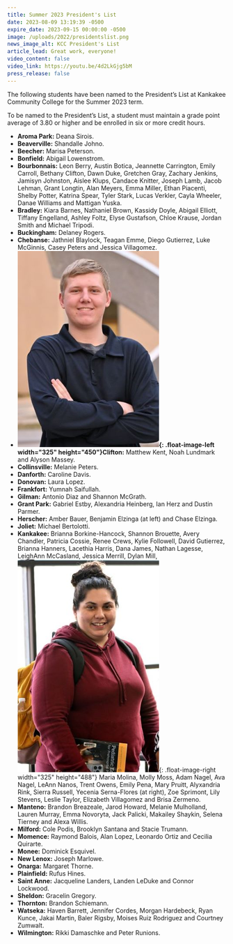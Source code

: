 ```yaml
---
title: Summer 2023 President's List
date: 2023-08-09 13:19:39 -0500
expire_date: 2023-09-15 00:00:00 -0500
image: /uploads/2022/presidentslist.png
news_image_alt: KCC President's List
article_lead: Great work, everyone!
video_content: false
video_link: https://youtu.be/4d2LkGjg5bM
press_release: false
---
```

The following students have been named to the President’s List at Kankakee Community College for the Summer 2023 term.

To be named to the President’s List, a student must maintain a grade point average of 3.80 or higher and be enrolled in six or more credit hours.

* **Aroma Park:** Deana Sirois.
* **Beaverville:** Shandalle Johno.
* **Beecher:** Marisa Peterson.
* **Bonfield:** Abigail Lowenstrom.
* **Bourbonnais:** Leon Berry, Austin Botica, Jeannette Carrington, Emily Carroll, Bethany Clifton, Dawn Duke, Gretchen Gray, Zachary Jenkins, Jamisyn Johnston, Aislee Klups, Candace Knitter, Joseph Lamb, Jacob Lehman, Grant Longtin, Alan Meyers, Emma Miller, Ethan Piacenti, Shelby Potter, Katrina Spear, Tyler Stark, Lucas Verkler, Cayla Wheeler, Danae Williams and Mattigan Yuska.
* **Bradley:** Kiara Barnes, Nathaniel Brown, Kassidy Doyle, Abigail Elliott, Tiffany Engelland, Ashley Foltz, Elyse Gustafson, Chloe Krause, Jordan Smith and Michael Tripodi.
* **Buckingham:** Delaney Rogers.
* **Chebanse:** Jathniel Blaylock, Teagan Emme, Diego Gutierrez, Luke McGinnis, Casey Peters and Jessica Villagomez.
* **![Benjamin Elzinga of Herscher](/uploads/2023/benjaminelzingapreslist-325x450.jpg "Benjamin Elzinga of Herscher"){: .float-image-left width="325" height="450"}Clifton:** Matthew Kent, Noah Lundmark and Alyson Massey.
* **Collinsville:** Melanie Peters.
* **Danforth:** Caroline Davis.
* **Donovan:** Laura Lopez.
* **Frankfort:** Yumnah Saifullah.
* **Gilman:** Antonio Diaz and Shannon McGrath.
* **Grant Park:** Gabriel Estby, Alexandria Heinberg, Ian Herz and Dustin Parmer.
* **Herscher:** Amber Bauer, Benjamin Elzinga (at left) and Chase Elzinga.
* **Joliet:** Michael Bertolotti.
* **Kankakee:** Brianna Borkine-Hancock, Shannon Brouette, Avery Chandler, Patricia Cossie, Renee Crews, Kylie Followell, David Gutierrez, Brianna Hanners, Lacethia Harris, Dana James, Nathan Lagesse, LeighAnn McCasland, Jessica Merrill, Dylan Mill,![Yecenia Serna-Flores of Kankakee](/uploads/2023/yeceniasernaflorespreslist-325x388.jpg "Yecenia Serna-Flores of Kankakee"){: .float-image-right width="325" height="488"} Maria Molina, Molly Moss, Adam Nagel, Ava Nagel, LeAnn Nanos, Trent Owens, Emily Pena, Mary Pruitt, Alyxandria Rink, Sierra Russell, Yecenia Serna-Flores (at right), Zoe Sprimont, Lily Stevens, Leslie Taylor, Elizabeth Villagomez and Brisa Zermeno.
* **Manteno:** Brandon Breazeale, Jarod Howard, Melanie Mulholland, Lauren Murray, Emma Novoryta, Jack Palicki, Makailey Shaykin, Selena Tierney and Alexa Willis.
* **Milford:** Cole Podis, Brooklyn Santana and Stacie Trumann.
* **Momence:** Raymond Balois, Alan Lopez, Leonardo Ortiz and Cecilia Quirarte.
* **Monee:** Dominick Esquivel.
* **New Lenox:** Joseph Marlowe.
* **Onarga:** Margaret Thorne.
* **Plainfield:** Rufus Hines.
* **Saint Anne:** Jacqueline Landers, Landen LeDuke and Connor Lockwood.
* **Sheldon:** Gracelin Gregory.
* **Thornton:** Brandon Schiemann.
* **Watseka:** Haven Barrett, Jennifer Cordes, Morgan Hardebeck, Ryan Kunce, Jakai Martin, Baler Rigsby, Moises Ruiz Rodriguez and Courtney Zumwalt.
* **Wilmington:** Rikki Damaschke and Peter Runions.
